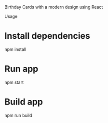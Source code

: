 Birthday Cards with a modern design using React

Usage
# Install dependencies
npm install
# Run app
npm start
# Build app
npm run build
